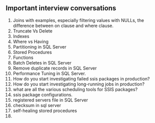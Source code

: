 ## Important interview conversations

1. Joins with examples, especially filtering values with NULLs, the difference between on clause and where clause.
2. Truncate Vs Delete
3. Indexes
4. Where vs Having
5. Partitioning in SQL Server
6. Stored Procedures
7. Functions
8. Batch Deletes in SQL Server
9. Remove duplicate records in SQL Server
10. Performance Tuning in SQL Server.
11. How do you start investigating failed ssis packages in production?
12. How do you start investigating long-running jobs in production?
13. what are all the various scheduling tools for SSIS packages?
14. ssis package configurations.
15. registered servers file in SQL Server
16. checksum in sql server
17. self-healing stored procedures
18. 
